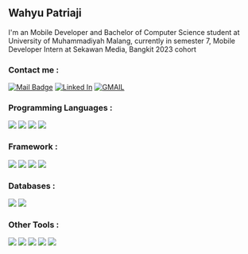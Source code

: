 ## Wahyu Patriaji

I'm an Mobile Developer and Bachelor of Computer Science student at University of Muhammadiyah Malang, currently in semester 7, Mobile Developer Intern at Sekawan Media, Bangkit 2023 cohort

### Contact me :

[![Mail Badge](https://img.shields.io/badge/Instagram-E4405F?style=for-the-badge&logo=instagram&logoColor=white)](https://www.instagram.com/wahyu.patriaji/)
[![Linked In](https://img.shields.io/badge/LinkedIn-0077B5?style=for-the-badge&logo=linkedin&logoColor=white)](https://www.linkedin.com/in/wahyupatriaji)
[![GMAIL](https://img.shields.io/badge/Gmail-D14836?style=for-the-badge&logo=gmail&logoColor=white)](mailto:wahyupatriaji@gmail.com)

</p>

### Programming Languages :

![](https://img.shields.io/badge/Code-Java-informational?style=flat&logo=java)
![](https://img.shields.io/badge/Code-Kotlin-informational?style=flat&logo=kotlin)
![](https://img.shields.io/badge/Code-Javascript-informational?style=flat&logo=javascript)
![](https://img.shields.io/badge/Code-Dart-informational?style=flat&logo=dart)

### Framework :

![](https://img.shields.io/badge/Framework-React%20Native-informational?style=flat&logo=react)
![](https://img.shields.io/badge/Framework-Flutter-informational?style=flat&logo=flutter)
![](https://img.shields.io/badge/Framework-Android-informational?style=flat&logo=android)
![](https://img.shields.io/badge/Framework-Jetpack%20Compose-informational?style=flat&logo=jetpackcompose)

### Databases :

![](https://img.shields.io/badge/Database-MySQL-informational?style=flat&logo=mysql)
![](https://img.shields.io/badge/Database-Firebase-informational?style=flat&logo=firebase)

### Other Tools :

![](https://img.shields.io/badge/OS-Arcolinux-informational?style=flat&logo=linux)
![](https://img.shields.io/badge/Editor-VS_Code-informational?style=flat&logo=visual-studio-code)
![](https://img.shields.io/badge/IDE-IntelliJ_IDEA-informational?style=flat&logo=intellij-idea)
![](https://img.shields.io/badge/IDE-Android_Studio-informational?style=flat&logo=android-studio)
![](https://img.shields.io/badge/Testing-Katalon-informational?style=flat&logo=testcafe)
